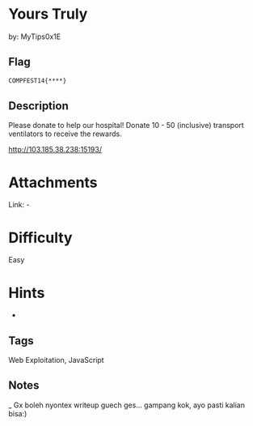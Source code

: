 # Yours Truly

by: MyTips0x1E

## Flag

```bash
COMPFEST14{****}
```

## Description

Please donate to help our hospital! Donate 10 - 50 (inclusive) transport ventilators to receive the rewards.

http://103.185.38.238:15193/
# Attachments

Link: -

# Difficulty

Easy

# Hints

-

## Tags

Web Exploitation, JavaScript

## Notes
_ Gx boleh nyontex writeup guech ges... gampang kok, ayo pasti kalian bisa:)
